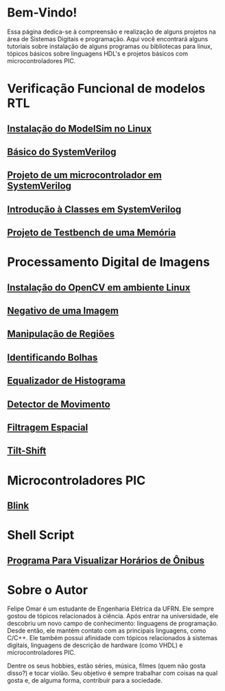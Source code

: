 # Bem-Vindo!
Essa página dedica-se à compreensão e realização de alguns projetos na área de Sistemas Digitais e programação. Aqui você encontrará alguns tutoriais sobre instalação de alguns programas ou bibliotecas para linux, tópicos básicos sobre linguagens HDL's e projetos básicos com microcontroladores PIC.


# Verificação Funcional de modelos RTL
##	[Instalação do ModelSim no Linux]()
##	[Básico do SystemVerilog]()
## 	[Projeto de um microcontrolador em SystemVerilog]()
## 	[Introdução à Classes em SystemVerilog]()
## 	[Projeto de Testbench de uma Memória]()


# Processamento Digital de Imagens
## 	[Instalação do OpenCV em ambiente Linux]()
##	[Negativo de uma Imagem]()
##	[Manipulação de Regiões]()
##	[Identificando Bolhas]()
##	[Equalizador de Histograma]()
##	[Detector de Movimento]()
##	[Filtragem Espacial]()
##	[Tilt-Shift]()



# Microcontroladores PIC
##	[Blink]()


# Shell Script
##	[Programa Para Visualizar Horários de Ônibus]()


# Sobre o Autor
Felipe Omar é um estudante de Engenharia Elétrica da UFRN. Ele sempre gostou de tópicos relacionados à ciência. Após entrar na universidade, ele descobriu um novo campo de conhecimento: linguagens de programação. Desde então, ele mantém contato com as principais linguagens, como C/C++. Ele também possui afinidade com tópicos relacionados à sistemas digitais, linguagens de descrição de hardware (como VHDL) e microcontroladores PIC.

Dentre os seus hobbies, estão séries, música, filmes (quem não gosta disso?) e tocar violão. Seu objetivo é sempre trabalhar com coisas na qual gosta e, de alguma forma, contribuir para a sociedade.